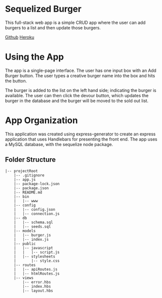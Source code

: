 # Sequelized Burger
This full-stack web app is a simple CRUD app where the user can add burgers to a list and then update those burgers.

[Github](https://github.com/bradotron/sequelized-burger)
[Heroku](https://frozen-ravine-15662.herokuapp.com/)

# Using the App
The app is a single-page interface. The user has one input box with an Add Burger button. The user types a creative burger name into the box and hits the button.

The burger is added to the list on the left hand side; indicating the burger is available. The user can then click the devour button, which updates the burger in the database and the burger will be moved to the sold out list.

# App Organization
This application was created using express-generator to create an express application that uses Handlebars for presenting the front end. The app uses a MySQL database, with the sequelize node package.

## Folder Structure
```
|-- projectRoot
    |-- .gitignore
    |-- app.js
    |-- package-lock.json
    |-- package.json
    |-- README.md
    |-- bin
    |   |-- www
    |-- config
    |   |-- config.json
    |   |-- connection.js
    |-- db
    |   |-- schema.sql
    |   |-- seeds.sql
    |-- models
    |   |-- burger.js
    |   |-- index.js
    |-- public
    |   |-- javascript
    |   |   |-- script.js
    |   |-- stylesheets
    |       |-- style.css
    |-- routes
    |   |-- apiRoutes.js
    |   |-- htmlRoutes.js
    |-- views
        |-- error.hbs
        |-- index.hbs
        |-- layout.hbs
```